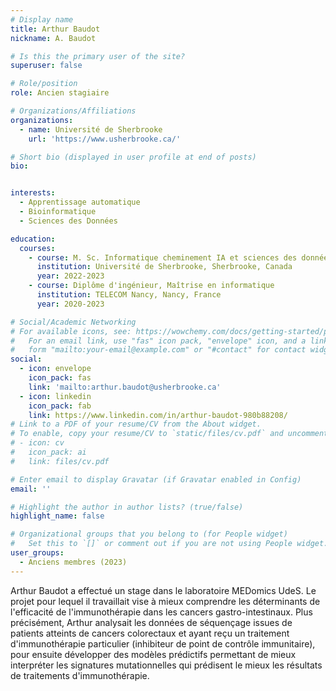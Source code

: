 ```yaml
---
# Display name
title: Arthur Baudot
nickname: A. Baudot

# Is this the primary user of the site?
superuser: false

# Role/position
role: Ancien stagiaire

# Organizations/Affiliations
organizations:
  - name: Université de Sherbrooke
    url: 'https://www.usherbrooke.ca/'

# Short bio (displayed in user profile at end of posts)
bio: 


interests:
  - Apprentissage automatique
  - Bioinformatique
  - Sciences des Données

education:
  courses:
    - course: M. Sc. Informatique cheminement IA et sciences des données
      institution: Université de Sherbrooke, Sherbrooke, Canada
      year: 2022-2023
    - course: Diplôme d'ingénieur, Maîtrise en informatique
      institution: TELECOM Nancy, Nancy, France
      year: 2020-2023

# Social/Academic Networking
# For available icons, see: https://wowchemy.com/docs/getting-started/page-builder/#icons
#   For an email link, use "fas" icon pack, "envelope" icon, and a link in the
#   form "mailto:your-email@example.com" or "#contact" for contact widget.
social:
  - icon: envelope
    icon_pack: fas
    link: 'mailto:arthur.baudot@usherbrooke.ca'
  - icon: linkedin
    icon_pack: fab
    link: https://www.linkedin.com/in/arthur-baudot-980b88208/
# Link to a PDF of your resume/CV from the About widget.
# To enable, copy your resume/CV to `static/files/cv.pdf` and uncomment the lines below.
# - icon: cv
#   icon_pack: ai
#   link: files/cv.pdf

# Enter email to display Gravatar (if Gravatar enabled in Config)
email: ''

# Highlight the author in author lists? (true/false)
highlight_name: false

# Organizational groups that you belong to (for People widget)
#   Set this to `[]` or comment out if you are not using People widget.
user_groups:
  - Anciens membres (2023)
---
```


  Arthur Baudot a effectué un stage dans le laboratoire MEDomics UdeS. Le projet pour lequel il travaillait vise à mieux comprendre les déterminants de l'efficacité de l'immunothérapie dans les cancers gastro-intestinaux.
  Plus précisément, Arthur analysait les données de séquençage issues de patients atteints de cancers colorectaux et ayant reçu un traitement d'immunothérapie particulier (inhibiteur de point de contrôle immunitaire), pour ensuite développer des modèles prédictifs permettant de mieux interpréter les signatures mutationnelles qui prédisent le mieux les résultats de traitements d'immunothérapie.

